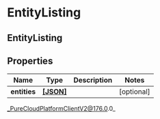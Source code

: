 # EntityListing

## EntityListing

## Properties

|Name | Type | Description | Notes|
|------------ | ------------- | ------------- | -------------|
| **entities** | [**[JSON]**]([null]) |  | [optional] |



_PureCloudPlatformClientV2@176.0.0_
